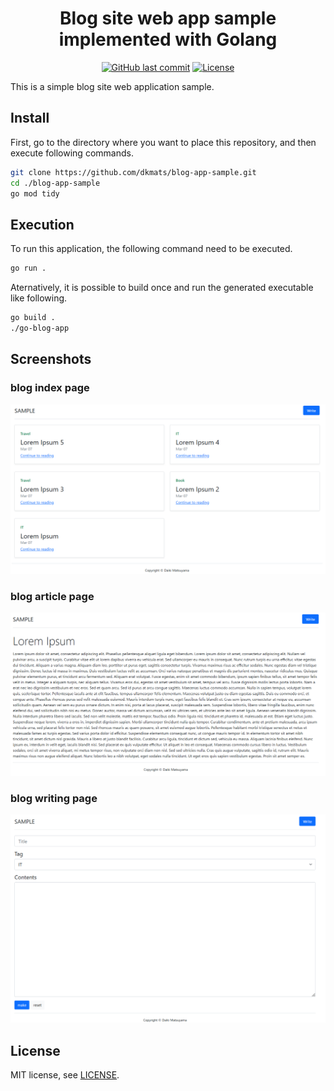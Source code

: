 <h1 align="center">Blog site web app sample implemented with Golang</h1>

<div align="center">

[![GitHub last commit](https://img.shields.io/github/last-commit/dkmats/go-blog-app.svg?style=plastic)](https://github.com/dkmats/go-blog-app)
[![License](http://img.shields.io/badge/license-mit-blue.svg?style=plastic)](https://github.com/dkmats/go-blog-app/blob/main/LICENSE)

</div>

This is a simple blog site web application sample.

## Install

First, go to the directory where you want to place this repository, and then execute following commands.
```bash
git clone https://github.com/dkmats/blog-app-sample.git
cd ./blog-app-sample
go mod tidy
```

## Execution

To run this application, the following command need to be executed.
```bash
go run .
```

Aternatively, it is possible to build once and run the generated executable like following.
```bash
go build .
./go-blog-app
```

## Screenshots
### blog index page
![Index page image](image/home.png)

### blog article page
![Reading page image](image/read.png)

### blog writing page
![Writing page image](image/write.png)

## License

MIT license, see [LICENSE](LICENSE).

